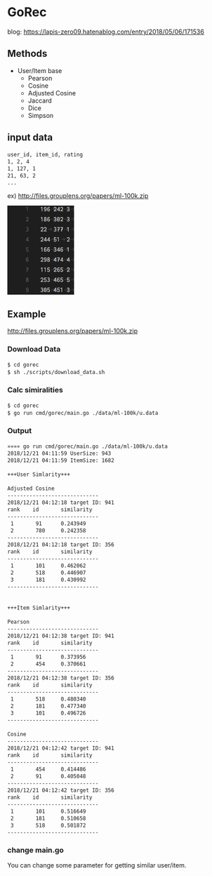 # GoRec

blog: https://lapis-zero09.hatenablog.com/entry/2018/05/06/171536

## Methods

- User/Item base
    - Pearson
    - Cosine
    - Adjusted Cosine
    - Jaccard
    - Dice
    - Simpson

## input data

```
user_id, item_id, rating
1, 2, 4
1, 127, 1
21, 63, 2
...
```
ex) http://files.grouplens.org/papers/ml-100k.zip

<img src="img/data.png">


## Example

http://files.grouplens.org/papers/ml-100k.zip

### Download Data

```sh
$ cd gorec
$ sh ./scripts/download_data.sh
```

### Calc simiralities
```sh
$ cd gorec
$ go run cmd/gorec/main.go ./data/ml-100k/u.data
```

### Output

```
»»»» go run cmd/gorec/main.go ./data/ml-100k/u.data
2018/12/21 04:11:59 UserSize: 943
2018/12/21 04:11:59 ItemSize: 1682

+++User Simlarity+++

Adjusted Cosine
-----------------------------
2018/12/21 04:12:18 target ID: 941
rank    id       similarity
-----------------------------
 1       91      0.243949
 2       780     0.242358
-----------------------------
2018/12/21 04:12:18 target ID: 356
rank    id       similarity
-----------------------------
 1       101     0.462062
 2       518     0.446907
 3       181     0.430992
-----------------------------


+++Item Simlarity+++

Pearson
-----------------------------
2018/12/21 04:12:38 target ID: 941
rank    id       similarity
-----------------------------
 1       91      0.373956
 2       454     0.370661
-----------------------------
2018/12/21 04:12:38 target ID: 356
rank    id       similarity
-----------------------------
 1       518     0.480340
 2       181     0.477340
 3       101     0.496726
-----------------------------

Cosine
-----------------------------
2018/12/21 04:12:42 target ID: 941
rank    id       similarity
-----------------------------
 1       454     0.414486
 2       91      0.405048
-----------------------------
2018/12/21 04:12:42 target ID: 356
rank    id       similarity
-----------------------------
 1       101     0.516649
 2       181     0.510658
 3       518     0.501872
-----------------------------
```


### change main.go

You can change some parameter for getting similar user/item.